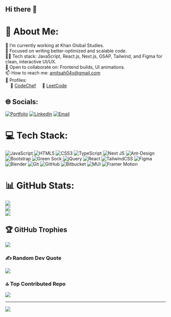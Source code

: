 ## Hi there 👋
# 💫 About Me:

🔭 I’m currently working at Khan Global Studies.  <br>
🌱 Focused on writing better-optimized and scalable code. <br>
👨‍💻 Tech stack: JavaScript, React.js, Next.js, GSAP, Tailwind, and Figma for clean, interactive UI/UX. <br>
🤝 Open to collaborate on: Frontend builds, UI animations.<br>
📫 How to reach me: amitsah04v@gmail.com <br>
🏅 Profiles: <br>
    🥘 [CodeChef](https://www.codechef.com/users/bluefalcon_04v) 
    🧠 [LeetCode](https://github.com/Bluefalcon04v)  <be>

   
## 🌐 Socials:
[![Portfolio](https://img.shields.io/badge/Portfolio-000000?logo=firefox&logoColor=white)](https://amitsahv2.netlify.app)
[![LinkedIn](https://img.shields.io/badge/LinkedIn-%230077B5.svg?logo=linkedin&logoColor=white)](https://www.linkedin.com/in/amit-kumar-sah-84503a238/) 
[![Email](https://img.shields.io/badge/Email-D14836?logo=gmail&logoColor=white)](mailto:amitsah04v@gmail.com) 

# 💻 Tech Stack:
![JavaScript](https://img.shields.io/badge/javascript-%23323330.svg?style=for-the-badge&logo=javascript&logoColor=%23F7DF1E) ![HTML5](https://img.shields.io/badge/html5-%23E34F26.svg?style=for-the-badge&logo=html5&logoColor=white) ![CSS3](https://img.shields.io/badge/css3-%231572B6.svg?style=for-the-badge&logo=css3&logoColor=white) ![TypeScript](https://img.shields.io/badge/typescript-%23007ACC.svg?style=for-the-badge&logo=typescript&logoColor=white) ![Next JS](https://img.shields.io/badge/Next-black?style=for-the-badge&logo=next.js&logoColor=white) ![Ant-Design](https://img.shields.io/badge/-AntDesign-%230170FE?style=for-the-badge&logo=ant-design&logoColor=white) ![Bootstrap](https://img.shields.io/badge/bootstrap-%238511FA.svg?style=for-the-badge&logo=bootstrap&logoColor=white) ![Green Sock](https://img.shields.io/badge/green%20sock-88CE02?style=for-the-badge&logo=greensock&logoColor=white) ![jQuery](https://img.shields.io/badge/jquery-%230769AD.svg?style=for-the-badge&logo=jquery&logoColor=white) ![React](https://img.shields.io/badge/react-%2320232a.svg?style=for-the-badge&logo=react&logoColor=%2361DAFB) ![TailwindCSS](https://img.shields.io/badge/tailwindcss-%2338B2AC.svg?style=for-the-badge&logo=tailwind-css&logoColor=white) ![Figma](https://img.shields.io/badge/figma-%23F24E1E.svg?style=for-the-badge&logo=figma&logoColor=white) ![Blender](https://img.shields.io/badge/blender-%23F5792A.svg?style=for-the-badge&logo=blender&logoColor=white) ![Git](https://img.shields.io/badge/git-%23F05033.svg?style=for-the-badge&logo=git&logoColor=white) ![GitHub](https://img.shields.io/badge/github-%23121011.svg?style=for-the-badge&logo=github&logoColor=white) ![Bitbucket](https://img.shields.io/badge/bitbucket-%230047B3.svg?style=for-the-badge&logo=bitbucket&logoColor=white) ![MUI](https://img.shields.io/badge/MUI-%230081CB.svg?style=for-the-badge&logo=mui&logoColor=white) ![Framer Motion](https://img.shields.io/badge/Framer--Motion-0055FF?style=for-the-badge&logo=framer&logoColor=white)

# 📊 GitHub Stats:
![](https://github-readme-stats.vercel.app/api?username=Bluefalcon04v&theme=dark&hide_border=false&include_all_commits=true&count_private=true)<br/>
![](https://nirzak-streak-stats.vercel.app/?user=Bluefalcon04v&theme=dark&hide_border=false)<br/>
![](https://github-readme-stats.vercel.app/api/top-langs/?username=Bluefalcon04v&theme=dark&hide_border=false&include_all_commits=true&count_private=true&layout=compact)

## 🏆 GitHub Trophies
![](https://github-profile-trophy.vercel.app/?username=Bluefalcon04v&theme=radical&no-frame=false&no-bg=true&margin-w=4)

### ✍️ Random Dev Quote
![](https://quotes-github-readme.vercel.app/api?type=horizontal&theme=radical)

### 🔝 Top Contributed Repo
![](https://github-contributor-stats.vercel.app/api?username=Bluefalcon04v&limit=5&theme=dark&combine_all_yearly_contributions=true)

---
[![](https://visitcount.itsvg.in/api?id=Bluefalcon04v&icon=0&color=0)](https://visitcount.itsvg.in)

<!-- Proudly created with GPRM ( https://gprm.itsvg.in ) -->
